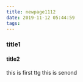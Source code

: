 ```yaml
---
title: newpage1112
date: 2019-11-12 05:44:59
tags:
---
```

### title1
#### title2
this is first ttg
this is senond
